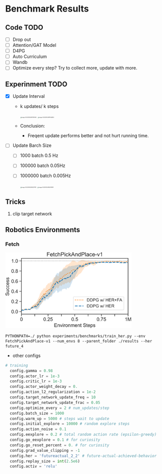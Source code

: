 # Benchmark Results

## Code TODO

- [ ] Drop out
- [ ] Attention/GAT Model
- [ ] D4PG
- [ ] Auto Curriculum
- [ ] Wandb
- [ ] Optimize every step? Try to collect more, update with more.

## Experinment TODO

- [x] Update Interval
  - k updates/ k steps
  
    <img src="https://tva1.sinaimg.cn/large/e6c9d24ely1gzxj87qydpj21bq0niaf9.jpg" alt="image-20220304081310066" style="zoom: 25%;" />
  
    <img src="https://tva1.sinaimg.cn/large/e6c9d24ely1gzxj8sckf9j21co0k4n0f.jpg" alt="image-20220304081344822" style="zoom:25%;" />
  
  - Conclusion:
  
    - Freqent update performs better and not hurt running time.
  
- [ ] Update Barch Size
  - [ ] 1000 batch 0.5 Hz
  
  - [ ] 100000 batch 0.05Hz
  
  - [ ] 1000000 batch 0.005Hz
  
    <img src="https://tva1.sinaimg.cn/large/e6c9d24ely1gzxjiyba47j21860nuq7b.jpg" alt="image-20220304082331118" style="zoom:25%;" />
  
    <img src="https://tva1.sinaimg.cn/large/e6c9d24ely1gzxjjs5zjij21ca0jyjud.jpg" alt="image-20220304082419387" style="zoom:25%;" />
  
    
## Tricks

1. clip target network

## Robotics Environments

### Fetch

<img src="plots/robotics_fetch_pickplace.png" alt="pickplace" width=400/>

```shell
PYTHONPATH=./ python experiments/benchmarks/train_her.py --env FetchPickAndPlace-v1 --num_envs 8 --parent_folder ./results --her future_4
```

* other configs

```python
# training
  config.gamma = 0.98
  config.actor_lr = 1e-3
  config.critic_lr = 1e-3
  config.actor_weight_decay = 0.
  config.action_l2_regularization = 1e-2
  config.target_network_update_freq = 10
  config.target_network_update_frac = 0.05
  config.optimize_every = 2 # num_updates/step
  config.batch_size = 1000
  config.warm_up = 5000 # steps wait to update
  config.initial_explore = 10000 # random explore steps
  config.action_noise = 0.1
  config.eexplore = 0.2 # total random action rate (epsilon-greedy)
  config.go_eexplore = 0.1 # for curiosity
  config.go_reset_percent = 0. # for curiosity
  config.grad_value_clipping = -1
  config.her = 'futureactual_2_2' # future-actual-achieved-behavior
  config.replay_size = int(2.5e6)
  config.activ = 'relu'
```